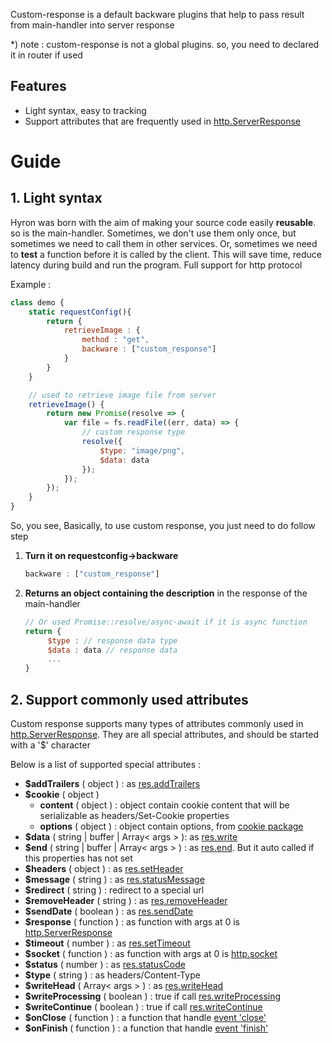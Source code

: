 Custom-response is a default backware plugins that help to pass result from main-handler into server response

\*) note : custom-response is not a global plugins. so, you need to declared it in router if used

## Features

-   Light syntax, easy to tracking
-   Support attributes that are frequently used in [http.ServerResponse](https://nodejs.org/api/http.html#http_class_http_serverresponse)

# Guide

## 1. Light syntax

Hyron was born with the aim of making your source code easily **reusable**. so is the main-handler. Sometimes, we don't use them only once, but sometimes we need to call them in other services. Or, sometimes we need to **test** a function before it is called by the client. This will save time, reduce latency during build and run the program. Full support for http protocol

Example :

```js
class demo {
    static requestConfig(){
        return {
            retrieveImage : {
                method : "get",
                backware : ["custom_response"]
            }
        }
    }

    // used to retrieve image file from server
    retrieveImage() {
        return new Promise(resolve => {
            var file = fs.readFile((err, data) => {
                // custom response type
                resolve({
                    $type: "image/png",
                    $data: data
                });
            });
        });
    }
}
```

So, you see, Basically, to use custom response, you just need to do follow step

1. **Turn it on requestconfig->backware**
   ```js
   backware : ["custom_response"]
   ```
2. **Returns an object containing the description** in the response of the main-handler
   ```js
   // Or used Promise::resolve/async-await if it is async function
   return {
        $type : // response data type
        $data : data // response data
        ...
   }
   ```

## 2. Support commonly used attributes

Custom response supports many types of attributes commonly used in [http.ServerResponse](https://nodejs.org/api/http.html#http_class_http_serverresponse). They are all special attributes, and should be started with a '$' character

Below is a list of supported special attributes :
- **$addTrailers** ( object ) : as [res.addTrailers](https://nodejs.org/api/http.html#http_response_addtrailers_headers)
- **$cookie** ( object )
  - **content** ( object ) : object contain cookie content that will be serializable as headers/Set-Cookie properties
  - **options** ( object ) : object contain options, from [cookie package](https://www.npmjs.com/package/cookie#options-1)
- **$data** ( string | buffer | Array< args > ): as [res.write](https://nodejs.org/api/http.html#http_response_write_chunk_encoding_callback)
- **$end** ( string | buffer | Array< args > ) : as [res.end](https://nodejs.org/api/http.html#http_response_end_data_encoding_callback). But it auto called if this properties has not set
- **$headers** ( object ) : as [res.setHeader](https://nodejs.org/api/http.html#http_response_setheader_name_value)
- **$message** ( string ) : as [res.statusMessage](https://nodejs.org/api/http.html#http_response_statusmessage)
- **$redirect** ( string ) : redirect to a special url
- **$removeHeader** ( string ) : as [res.removeHeader](https://nodejs.org/api/http.html#http_response_removeheader_name)
- **$sendDate** ( boolean ) : as [res.sendDate](https://nodejs.org/api/http.html#http_response_senddate)
- **$response** ( function ) : as function with args at 0 is [http.ServerResponse](https://nodejs.org/api/http.html#http_class_http_serverresponse)
- **$timeout** ( number ) : as [res.setTimeout](https://nodejs.org/api/http.html#http_response_settimeout_msecs_callback)
- **$socket** ( function ) : as function with args at 0 is [http.socket](https://nodejs.org/api/http.html#http_response_socket)
- **$status** ( number ) : as [res.statusCode](https://nodejs.org/api/http.html#http_response_statuscode)
- **$type** ( string ) : as headers/Content-Type
- **$writeHead** ( Array< args > ) : as [res.writeHead](https://nodejs.org/api/http.html#http_response_writehead_statuscode_statusmessage_headers)
- **$writeProcessing** ( boolean ) : true if call [res.writeProcessing](https://nodejs.org/api/http.html#http_response_writeprocessing)
- **$writeContinue** ( boolean ) : true if call [res.writeContinue](https://nodejs.org/api/http.html#http_response_writecontinue)
- **$onClose** ( function ) : a function that handle [event 'close'](https://nodejs.org/api/http.html#http_event_close_1)
- **$onFinish** ( function ) : a function that handle [event 'finish'](https://nodejs.org/api/http.html#http_event_finish)